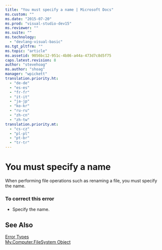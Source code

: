 ```yaml
---
title: "You must specify a name | Microsoft Docs"
ms.custom: ""
ms.date: "2015-07-20"
ms.prod: "visual-studio-dev15"
ms.reviewer: ""
ms.suite: ""
ms.technology: 
  - "devlang-visual-basic"
ms.tgt_pltfrm: ""
ms.topic: "article"
ms.assetid: 9056bc12-951c-4b86-a44a-473d7c8d5f75
caps.latest.revision: 8
author: "stevehoag"
ms.author: "shoag"
manager: "wpickett"
translation.priority.ht: 
  - "de-de"
  - "es-es"
  - "fr-fr"
  - "it-it"
  - "ja-jp"
  - "ko-kr"
  - "ru-ru"
  - "zh-cn"
  - "zh-tw"
translation.priority.mt: 
  - "cs-cz"
  - "pl-pl"
  - "pt-br"
  - "tr-tr"
---
```

# You must specify a name
When performing file operations such as renaming a file, you must specify the name.  
  
### To correct this error  
  
-   Specify the name.  
  
## See Also  
 [Error Types](/dotnet/visual-basic/programming-guide/language-features/error-types)   
 [My.Computer.FileSystem Object](/dotnet/visual-basic/language-reference/objects/my-computer-filesystem-object)